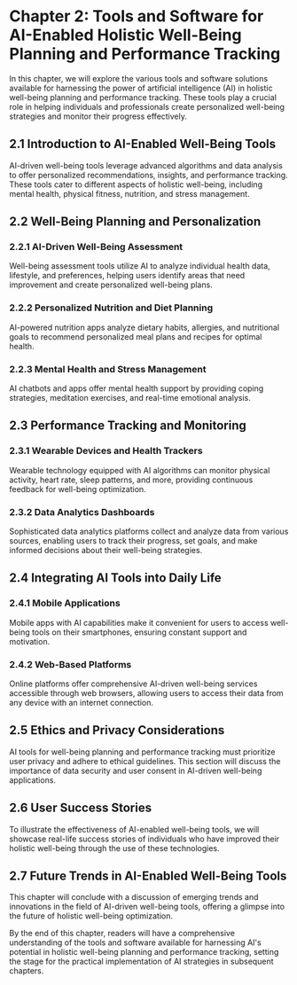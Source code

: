 Chapter 2: Tools and Software for AI-Enabled Holistic Well-Being Planning and Performance Tracking
==================================================================================================

In this chapter, we will explore the various tools and software solutions available for harnessing the power of artificial intelligence (AI) in holistic well-being planning and performance tracking. These tools play a crucial role in helping individuals and professionals create personalized well-being strategies and monitor their progress effectively.

2.1 Introduction to AI-Enabled Well-Being Tools
-----------------------------------------------

AI-driven well-being tools leverage advanced algorithms and data analysis to offer personalized recommendations, insights, and performance tracking. These tools cater to different aspects of holistic well-being, including mental health, physical fitness, nutrition, and stress management.

2.2 Well-Being Planning and Personalization
-------------------------------------------

### 2.2.1 AI-Driven Well-Being Assessment

Well-being assessment tools utilize AI to analyze individual health data, lifestyle, and preferences, helping users identify areas that need improvement and create personalized well-being plans.

### 2.2.2 Personalized Nutrition and Diet Planning

AI-powered nutrition apps analyze dietary habits, allergies, and nutritional goals to recommend personalized meal plans and recipes for optimal health.

### 2.2.3 Mental Health and Stress Management

AI chatbots and apps offer mental health support by providing coping strategies, meditation exercises, and real-time emotional analysis.

2.3 Performance Tracking and Monitoring
---------------------------------------

### 2.3.1 Wearable Devices and Health Trackers

Wearable technology equipped with AI algorithms can monitor physical activity, heart rate, sleep patterns, and more, providing continuous feedback for well-being optimization.

### 2.3.2 Data Analytics Dashboards

Sophisticated data analytics platforms collect and analyze data from various sources, enabling users to track their progress, set goals, and make informed decisions about their well-being strategies.

2.4 Integrating AI Tools into Daily Life
----------------------------------------

### 2.4.1 Mobile Applications

Mobile apps with AI capabilities make it convenient for users to access well-being tools on their smartphones, ensuring constant support and motivation.

### 2.4.2 Web-Based Platforms

Online platforms offer comprehensive AI-driven well-being services accessible through web browsers, allowing users to access their data from any device with an internet connection.

2.5 Ethics and Privacy Considerations
-------------------------------------

AI tools for well-being planning and performance tracking must prioritize user privacy and adhere to ethical guidelines. This section will discuss the importance of data security and user consent in AI-driven well-being applications.

2.6 User Success Stories
------------------------

To illustrate the effectiveness of AI-enabled well-being tools, we will showcase real-life success stories of individuals who have improved their holistic well-being through the use of these technologies.

2.7 Future Trends in AI-Enabled Well-Being Tools
------------------------------------------------

This chapter will conclude with a discussion of emerging trends and innovations in the field of AI-driven well-being tools, offering a glimpse into the future of holistic well-being optimization.

By the end of this chapter, readers will have a comprehensive understanding of the tools and software available for harnessing AI's potential in holistic well-being planning and performance tracking, setting the stage for the practical implementation of AI strategies in subsequent chapters.
